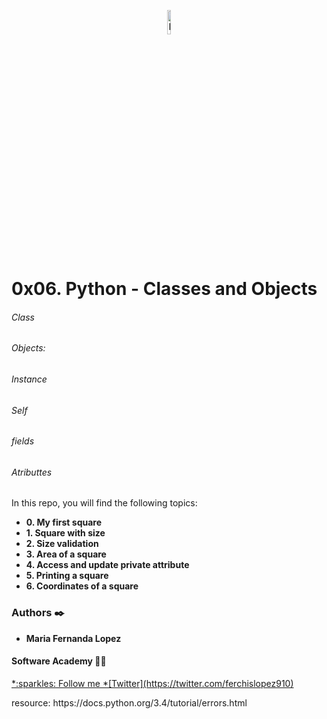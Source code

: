 <p align="center"><img src='https://img.icons8.com/nolan/452/python.png' alt='Banner' width=10%></p>

# 0x06. Python - Classes and Objects

###### Class
###### Objects:
###### Instance
###### Self
###### fields
###### Atributtes

<p>

In this repo, you will find the following topics:

* __0. My first square__
* __1. Square with size__
* __2. Size validation__
* __3. Area of a square__
* __4. Access and update private attribute__
* __5. Printing a square__
* __6. Coordinates of a square__


### Authors :black_nib:
* __Maria Fernanda Lopez__

#### Software Academy 👨‍💻

<p aling="center">
<a href="https://www.holbertonschool.com" target="_blank">
*:sparkles: Follow me *[Twitter](https://twitter.com/ferchislopez910)</a>
</p>

<p>resource:
https://docs.python.org/3.4/tutorial/errors.html <p>